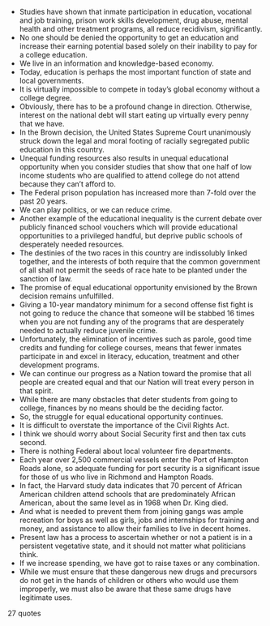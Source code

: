  - Studies have shown that inmate participation in education, vocational and job training, prison work skills development, drug abuse, mental health and other treatment programs, all reduce recidivism, significantly.
 - No one should be denied the opportunity to get an education and increase their earning potential based solely on their inability to pay for a college education.
 - We live in an information and knowledge-based economy.
 - Today, education is perhaps the most important function of state and local governments.
 - It is virtually impossible to compete in today’s global economy without a college degree.
 - Obviously, there has to be a profound change in direction. Otherwise, interest on the national debt will start eating up virtually every penny that we have.
 - In the Brown decision, the United States Supreme Court unanimously struck down the legal and moral footing of racially segregated public education in this country.
 - Unequal funding resources also results in unequal educational opportunity when you consider studies that show that one half of low income students who are qualified to attend college do not attend because they can’t afford to.
 - The Federal prison population has increased more than 7-fold over the past 20 years.
 - We can play politics, or we can reduce crime.
 - Another example of the educational inequality is the current debate over publicly financed school vouchers which will provide educational opportunities to a privileged handful, but deprive public schools of desperately needed resources.
 - The destinies of the two races in this country are indissolubly linked together, and the interests of both require that the common government of all shall not permit the seeds of race hate to be planted under the sanction of law.
 - The promise of equal educational opportunity envisioned by the Brown decision remains unfulfilled.
 - Giving a 10-year mandatory minimum for a second offense fist fight is not going to reduce the chance that someone will be stabbed 16 times when you are not funding any of the programs that are desperately needed to actually reduce juvenile crime.
 - Unfortunately, the elimination of incentives such as parole, good time credits and funding for college courses, means that fewer inmates participate in and excel in literacy, education, treatment and other development programs.
 - We can continue our progress as a Nation toward the promise that all people are created equal and that our Nation will treat every person in that spirit.
 - While there are many obstacles that deter students from going to college, finances by no means should be the deciding factor.
 - So, the struggle for equal educational opportunity continues.
 - It is difficult to overstate the importance of the Civil Rights Act.
 - I think we should worry about Social Security first and then tax cuts second.
 - There is nothing Federal about local volunteer fire departments.
 - Each year over 2,500 commercial vessels enter the Port of Hampton Roads alone, so adequate funding for port security is a significant issue for those of us who live in Richmond and Hampton Roads.
 - In fact, the Harvard study data indicates that 70 percent of African American children attend schools that are predominately African American, about the same level as in 1968 when Dr. King died.
 - And what is needed to prevent them from joining gangs was ample recreation for boys as well as girls, jobs and internships for training and money, and assistance to allow their families to live in decent homes.
 - Present law has a process to ascertain whether or not a patient is in a persistent vegetative state, and it should not matter what politicians think.
 - If we increase spending, we have got to raise taxes or any combination.
 - While we must ensure that these dangerous new drugs and precursors do not get in the hands of children or others who would use them improperly, we must also be aware that these same drugs have legitimate uses.

27 quotes